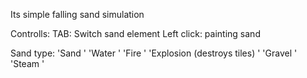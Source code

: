 Its simple falling sand simulation

Controlls:
	TAB: Switch sand element
	Left click: painting sand

Sand type:
	'Sand '
	'Water '
	'Fire '
	'Explosion (destroys tiles) '
	'Gravel '
	'Steam '
